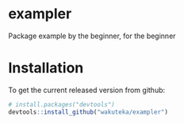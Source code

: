 # exampler
Package example by the beginner, for the beginner

# Installation

To get the current released version from github:

```R
# install.packages("devtools")
devtools::install_github("wakuteka/exampler")
```
